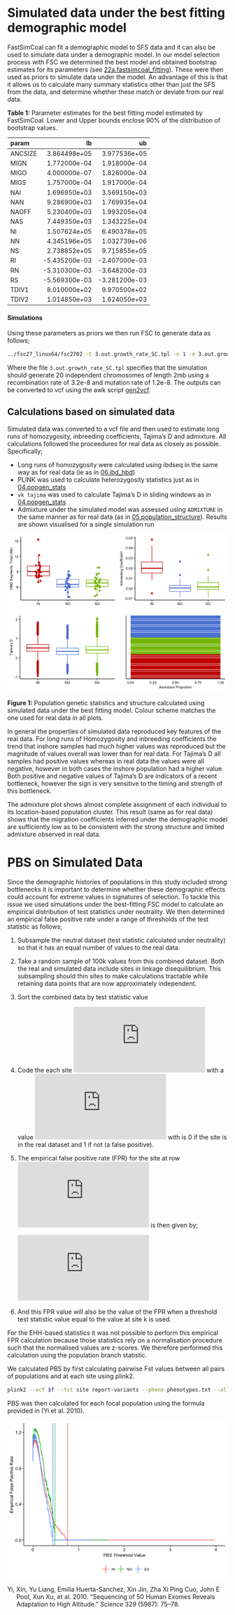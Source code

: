 Simulated data under the best fitting demographic model
================

FastSimCoal can fit a demographic model to SFS data and it can also be
used to simulate data under a demographic model. In our model selection
process with FSC we determined the best model and obtained bootstrap
estimates for its parameters (see
[22a.fastsimcoal\_fitting](22a.fastsimcoal_fitting.md)). These were then
used as priors to simulate data under the model. An advantage of this is
that it allows us to calculate many summary statistics other than just
the SFS from the data, and determine whether these match or deviate from
our real data.

**Table 1:** Parameter estimates for the best fitting model estimated by
FastSimCoal. Lower and Upper bounds enclose 90% of the distribution of
bootstrap values.

| param   |            lb |            ub |
|:--------|--------------:|--------------:|
| ANCSIZE |  3.864498e+05 |  3.977536e+05 |
| MIGN    |  1.772000e-04 |  1.918000e-04 |
| MIGO    |  4.000000e-07 |  1.826000e-04 |
| MIGS    |  1.757000e-04 |  1.917000e-04 |
| NAI     |  1.696950e+03 |  3.569150e+03 |
| NAN     |  9.286900e+03 |  1.769935e+04 |
| NAOFF   |  5.230400e+03 |  1.993205e+04 |
| NAS     |  7.449350e+03 |  1.343225e+04 |
| NI      |  1.507624e+05 |  6.490378e+05 |
| NN      |  4.345196e+05 |  1.032739e+06 |
| NS      |  2.738852e+05 |  9.715855e+05 |
| RI      | -5.435200e-03 | -2.407000e-03 |
| RN      | -5.310300e-03 | -3.648200e-03 |
| RS      | -5.569300e-03 | -3.281200e-03 |
| TDIV1   |  8.010000e+02 |  9.970500e+02 |
| TDIV2   |  1.014850e+03 |  1.624050e+03 |

#### Simulations

Using these parameters as priors we then run FSC to generate data as
follows;

``` bash
../fsc27_linux64/fsc2702 -t 3.out.growth_rate_SC.tpl -n 1 -e 3.out.growth_rate_SC.est  -E 50 -G x -c 0
```

Where the file `3.out.growth_rate_SC.tpl` specifies that the simulation
should generate 20 independent chromosomes of length 2mb using a
recombination rate of 3.2e-8 and mutation rate of 1.2e-8. The outputs
can be converted to vcf using the awk script
[gen2vcf](data/hpc/fastsimcoal/gen2vcf.awk).

## Calculations based on simulated data

Simulated data was converted to a vcf file and then used to estimate
long runs of homozygosity, inbreeding coefficients, Tajima’s D and
admixture. All calculations followed the proceedures for real data as
closely as possible. Specifically;

-   Long runs of homozygosity were calculated using ibdseq in the same
    way as for real data (ie as in [06.ibd\_hbd](06.ibd_hbd.md))
-   PLINK was used to calculate heterozygosity statistics just as in
    [04.popgen\_stats](04.popgen_stats.md)
-   `vk tajima` was used to calculate Tajima’s D in sliding windows as
    in [04.popgen\_stats](04.popgen_stats.md)
-   Admixture under the simulated model was assessed using `ADMIXTURE`
    in the same manner as for real data (as in
    [05.population\_structure](05.population_structure.md)). Results are
    shown visualised for a single simulation run

![](22b.fastsimcoal_sim_files/figure-gfm/unnamed-chunk-6-1.png)<!-- -->

**Figure 1:** Population genetic statistics and structure calculated
using simulated data under the best fitting model. Colour scheme matches
the one used for real data in all plots.

In general the properties of simulated data reproduced key features of
the real data. For long runs of Homozygosity and inbreeding coefficients
the trend that inshore samples had much higher values was reproduced but
the magnitude of values overall was lower than for real data. For
Tajima’s D all samples had positive values whereas in real data the
values were all negative, however in both cases the inshore population
had a higher value. Both positive and negative values of Tajima’s D are
indicators of a recent bottleneck, however the sign is very sensitive to
the timing and strength of this bottleneck.

The admixture plot shows almost complete assignment of each individual
to its location-based population cluster. This result (same as for real
data) shows that the migration coefficients inferred under the
demographic model are sufficiently low as to be consistent with the
strong structure and limited admixture observed in real data.

# PBS on Simulated Data

Since the demographic histories of populations in this study included
strong bottlenecks it is important to determine whether these
demographic effects could account for extreme values in signatures of
selection. To tackle this issue we used simulations under the
best-fitting FSC model to calculate an empirical distribution of test
statistics under neutrality. We then determined an empirical false
positive rate under a range of thresholds of the test statistic as
follows;

1.  Subsample the neutral dataset (test statistic calculated under
    neutrality) so that it has an equal number of values to the real
    data.
2.  Take a random sample of 100k values from this combined dataset. Both
    the real and simulated data include sites in linkage disequilibrium.
    This subsampling should thin sites to make calculations tractable
    while retaining data points that are now approximately independent.
3.  Sort the combined data by test statistic value
4.  Code the each site ![i](https://latex.codecogs.com/png.latex?i "i")
    with a value ![s\_i](https://latex.codecogs.com/png.latex?s_i "s_i")
    with is 0 if the site is in the real dataset and 1 if not (a false
    positive).
5.  The empirical false positive rate (FPR) for the site at row
    ![k](https://latex.codecogs.com/png.latex?k "k") is then given by;

    ![
    FPR\_k = 2\\frac{\\sum\_{i=0}^ks\_i}{k}
    ](https://latex.codecogs.com/png.latex?%0AFPR_k%20%3D%202%5Cfrac%7B%5Csum_%7Bi%3D0%7D%5Eks_i%7D%7Bk%7D%0A "
    FPR_k = 2\frac{\sum_{i=0}^ks_i}{k}
    ")
6.  And this FPR value will also be the value of the FPR when a
    threshold test statistic value equal to the value at site k is used.

For the EHH-based statistics it was not possible to perform this
empirical FPR calculation because those statistics rely on a
normalisation procedure such that the normalised values are z-scores. We
therefore performed this calculation using the population branch
statistic.

We calculated PBS by first calculating pairwise Fst values between all
pairs of populations and at each site using plink2.

``` bash
plink2 --vcf $f --fst site report-variants --pheno phenotypes.txt --allow-extra-chr
```

PBS was then calculated for each focal population using the formula
provided in (Yi et al. 2010).

![](22b.fastsimcoal_sim_files/figure-gfm/unnamed-chunk-8-1.png)<!-- -->

<div id="refs" class="references csl-bib-body hanging-indent">

<div id="ref-Yi2010-br" class="csl-entry">

Yi, Xin, Yu Liang, Emilia Huerta-Sanchez, Xin Jin, Zha Xi Ping Cuo, John
E Pool, Xun Xu, et al. 2010. “Sequencing of 50 Human Exomes Reveals
Adaptation to High Altitude.” *Science* 329 (5987): 75–78.

</div>

</div>
